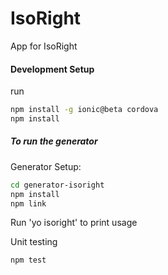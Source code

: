 # IsoRight
App for IsoRight


#### Development Setup
run
```sh
npm install -g ionic@beta cordova
npm install
```

##### To run the generator

Generator Setup:
```sh
cd generator-isoright
npm install
npm link
```
Run 'yo isoright' to print usage


Unit testing
```sh
npm test
```
